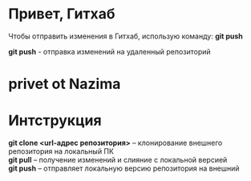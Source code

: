 # Привет, Гитхаб
Чтобы отправить изменения в Гитхаб, использую команду: **git push** 

**git push** - отправка изменений на удаленный репозиторий 
#  privet ot Nazima

# Интструкция 
**git clone <url-адрес репозитория>** – клонирование внешнего репозитория на
локальный ПК  
**git pull** – получение изменений и слияние с локальной версией  
**git push** – отправляет локальную версию репозитория на внешний